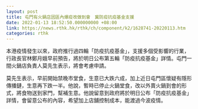 ```yaml
---
layout: post
title: 屯門有火鍋店因區內爆疫改做到會　冀防疫抗疫基金支援
date: 2022-01-13 18:52:50.000000000 +08:00
link: https://news.rthk.hk/rthk/ch/component/k2/1628741-20220113.htm
categories: rthk
---
```


本港疫情發生以來，政府推行過四輪「防疫抗疫基金」，支援多個受影響的行業，行政長官林鄭月娥早前預告，將於明日公布第五輪「防疫抗疫基金」詳情。屯門一間火鍋店負責人莫先生表示，將會考慮申請。

莫先生表示，早前開始禁晚市堂食，生意已大跌六成，加上近日屯門區懷疑有隱形傳播鏈，生意再下跌一半。他說，暫時已停止火鍋堂食，改以外賣火鍋到會的形式，將食物送到家門，幫補生意。他說留意到政府將於明日公布「防疫抗疫基金」詳情，會留意公布的內容，希望加上店舖控制成本，能渡過今波疫情。

